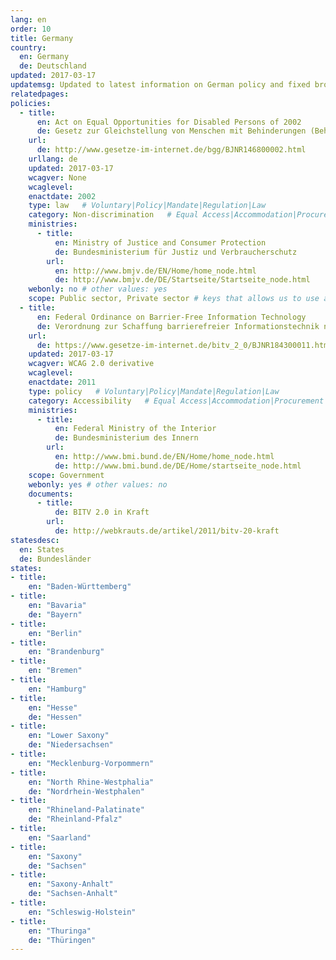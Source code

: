 ```yaml
---
lang: en
order: 10
title: Germany
country:
  en: Germany
  de: Deutschland
updated: 2017-03-17
updatemsg: Updated to latest information on German policy and fixed broken links
relatedpages:
policies:
  - title:
      en: Act on Equal Opportunities for Disabled Persons of 2002
      de: Gesetz zur Gleichstellung von Menschen mit Behinderungen (Behindertengleichstellungsgesetz – BGG)
    url:
      de: http://www.gesetze-im-internet.de/bgg/BJNR146800002.html
    urllang: de
    updated: 2017-03-17
    wcagver: None
    wcaglevel:
    enactdate: 2002
    type: law   # Voluntary|Policy|Mandate|Regulation|Law
    category: Non-discrimination   # Equal Access|Accommodation|Procurement|Proposed
    ministries:
      - title:
          en: Ministry of Justice and Consumer Protection
          de: Bundesministerium für Justiz und Verbraucherschutz
        url:
          en: http://www.bmjv.de/EN/Home/home_node.html
          de: http://www.bmjv.de/DE/Startseite/Startseite_node.html
    webonly: no # other values: yes
    scope: Public sector, Private sector # keys that allows us to use any combination
  - title:
      en: Federal Ordinance on Barrier-Free Information Technology
      de: Verordnung zur Schaffung barrierefreier Informationstechnik nach dem Behindertengleichstellungsgesetz (Barrierefreie-Informationstechnik-Verordnung - BITV 2.0)
    url:
      de: https://www.gesetze-im-internet.de/bitv_2_0/BJNR184300011.html
    updated: 2017-03-17
    wcagver: WCAG 2.0 derivative
    wcaglevel:
    enactdate: 2011
    type: policy   # Voluntary|Policy|Mandate|Regulation|Law
    category: Accessibility   # Equal Access|Accommodation|Procurement|Proposed
    ministries:
      - title:
          en: Federal Ministry of the Interior
          de: Bundesministerium des Innern
        url:
          en: http://www.bmi.bund.de/EN/Home/home_node.html
          de: http://www.bmi.bund.de/DE/Home/startseite_node.html
    scope: Government
    webonly: yes # other values: no
    documents:
      - title:
          de: BITV 2.0 in Kraft
        url:
          de: http://webkrauts.de/artikel/2011/bitv-20-kraft
statesdesc:
  en: States
  de: Bundesländer
states:
- title:
    en: "Baden-Württemberg"
- title:
    en: "Bavaria"
    de: "Bayern"
- title:
    en: "Berlin"
- title:
    en: "Brandenburg"
- title:
    en: "Bremen"
- title:
    en: "Hamburg"
- title:
    en: "Hesse"
    de: "Hessen"
- title:
    en: "Lower Saxony"
    de: "Niedersachsen"
- title:
    en: "Mecklenburg-Vorpommern"
- title:
    en: "North Rhine-Westphalia"
    de: "Nordrhein-Westphalen"
- title:
    en: "Rhineland-Palatinate"
    de: "Rheinland-Pfalz"
- title:
    en: "Saarland"
- title:
    en: "Saxony"
    de: "Sachsen"
- title:
    en: "Saxony-Anhalt"
    de: "Sachsen-Anhalt"
- title:
    en: "Schleswig-Holstein"
- title:
    en: "Thuringa"
    de: "Thüringen"
---
```

